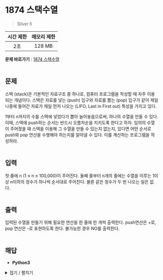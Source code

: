 # 1874 스택수열
> Silver II

|시간 제한|메모리 제한|
|:---:|:---:|
|2초|128 MB|

**문제 바로가기** : [1874 스택수열](https://www.acmicpc.net/problem/1874, "1874 스택수열")
</br></br>
## 문제
스택 (stack)은 기본적인 자료구조 중 하나로, 컴퓨터 프로그램을 작성할 때 자주 이용되는 개념이다. 스택은 자료를 넣는 (push) 입구와 자료를 뽑는 (pop) 입구가 같아 제일 나중에 들어간 자료가 제일 먼저 나오는 (LIFO, Last in First out) 특성을 가지고 있다.

1부터 n까지의 수를 스택에 넣었다가 뽑아 늘어놓음으로써, 하나의 수열을 만들 수 있다. 이때, 스택에 push하는 순서는 반드시 오름차순을 지키도록 한다고 하자. 임의의 수열이 주어졌을 때 스택을 이용해 그 수열을 만들 수 있는지 없는지, 있다면 어떤 순서로 push와 pop 연산을 수행해야 하는지를 알아낼 수 있다. 이를 계산하는 프로그램을 작성하라.
</br></br>
## 입력
첫 줄에 n (1 ≤ n ≤ 100,000)이 주어진다. 둘째 줄부터 n개의 줄에는 수열을 이루는 1이상 n이하의 정수가 하나씩 순서대로 주어진다. 물론 같은 정수가 두 번 나오는 일은 없다.
</br></br>
## 출력
입력된 수열을 만들기 위해 필요한 연산을 한 줄에 한 개씩 출력한다. push연산은 +로, pop 연산은 -로 표현하도록 한다. 불가능한 경우 NO를 출력한다.
</br></br>
## 해답
- **Python3**
<details>
<summary>접기 / 펼치기</summary>
<div markdown="1">

```py
answer = []
stack = []
lastPush = 1
flagError = False

loops = int( input() )
for i in range(loops):
    n = int( input() )

    while lastPush <= n:
        stack.append(lastPush)
        answer.append("+")
        lastPush += 1
        
    if stack[-1] == n:
        stack.pop()
        answer.append("-")
    else:
        flagError = True
        print("NO")
        break

if flagError == False:
    for i in answer:
        print(i)
```

</div>
</details>